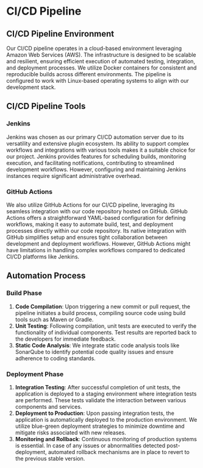 # CI/CD Pipeline

## CI/CD Pipeline Environment

Our CI/CD pipeline operates in a cloud-based environment leveraging Amazon Web Services (AWS). The infrastructure is designed to be scalable and resilient, ensuring efficient execution of automated testing, integration, and deployment processes. We utilize Docker containers for consistent and reproducible builds across different environments. The pipeline is configured to work with Linux-based operating systems to align with our development stack.

## CI/CD Pipeline Tools

### Jenkins

Jenkins was chosen as our primary CI/CD automation server due to its versatility and extensive plugin ecosystem. Its ability to support complex workflows and integrations with various tools makes it a suitable choice for our project. Jenkins provides features for scheduling builds, monitoring execution, and facilitating notifications, contributing to streamlined development workflows. However, configuring and maintaining Jenkins instances require significant administrative overhead.

### GitHub Actions

We also utilize GitHub Actions for our CI/CD pipeline, leveraging its seamless integration with our code repository hosted on GitHub. GitHub Actions offers a straightforward YAML-based configuration for defining workflows, making it easy to automate build, test, and deployment processes directly within our code repository. Its native integration with GitHub simplifies setup and ensures tight collaboration between development and deployment workflows. However, GitHub Actions might have limitations in handling complex workflows compared to dedicated CI/CD platforms like Jenkins.

## Automation Process

### Build Phase

1. **Code Compilation**: Upon triggering a new commit or pull request, the pipeline initiates a build process, compiling source code using build tools such as Maven or Gradle.
2. **Unit Testing**: Following compilation, unit tests are executed to verify the functionality of individual components. Test results are reported back to the developers for immediate feedback.
3. **Static Code Analysis**: We integrate static code analysis tools like SonarQube to identify potential code quality issues and ensure adherence to coding standards.

### Deployment Phase

1. **Integration Testing**: After successful completion of unit tests, the application is deployed to a staging environment where integration tests are performed. These tests validate the interaction between various components and services.
2. **Deployment to Production**: Upon passing integration tests, the application is automatically deployed to the production environment. We utilize blue-green deployment strategies to minimize downtime and mitigate risks associated with new releases.
3. **Monitoring and Rollback**: Continuous monitoring of production systems is essential. In case of any issues or abnormalities detected post-deployment, automated rollback mechanisms are in place to revert to the previous stable version.
